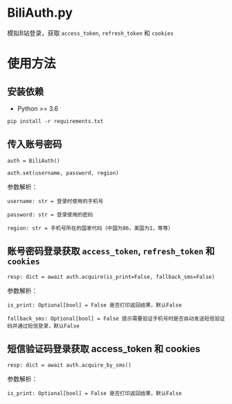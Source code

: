 # BiliAuth.py
模拟B站登录，获取 `access_token`, `refresh_token` 和 `cookies`

# 使用方法

## 安装依赖
* Python >= 3.6<br>
```
pip install -r requirements.txt
```

## 传入账号密码
```
auth = BiliAuth()

auth.set(username, password, region)
```

参数解析：
```
username: str = 登录时使用的手机号

password: str = 登录使用的密码

region: str = 手机号所在的国家代码（中国为86，美国为1，等等）
```

## 账号密码登录获取 `access_token`, `refresh_token` 和 `cookies`
```
resp: dict = await auth.acquire(is_print=False, fallback_sms=False)
```

参数解析：
```
is_print: Optional[bool] = False 是否打印返回结果，默认False

fallback_sms: Optional[bool] = False 提示需要验证手机号时是否自动发送短信验证码并通过短信登录，默认False
```

## 短信验证码登录获取 access_token 和 cookies
```
resp: dict = await auth.acquire_by_sms()
```

参数解析：
```
is_print: Optional[bool] = False 是否打印返回结果，默认False
```
